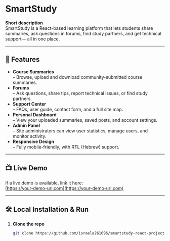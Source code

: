 # SmartStudy

**Short description**  
SmartStudy is a React-based learning platform that lets students share summaries, ask questions in forums, find study partners, and get technical support— all in one place.

---

## 🚀 Features

- **Course Summaries**  
  – Browse, upload and download community-submitted course summaries.  
- **Forums**  
  – Ask questions, share tips, report technical issues, or find study partners.  
- **Support Center**  
  – FAQs, user guide, contact form, and a full site map.  
- **Personal Dashboard**  
  – View your uploaded summaries, saved posts, and account settings.  
- **Admin Panel**  
  – Site administrators can view user statistics, manage users, and monitor activity.  
- **Responsive Design**  
  – Fully mobile-friendly, with RTL (Hebrew) support.

---

## 📺 Live Demo

If a live demo is available, link it here:  
[https://your-demo-url.com](https://your-demo-url.com)

---

## 🛠️ Local Installation & Run

1. **Clone the repo**  
   ```bash
   git clone https://github.com/israela261096/smartstudy-react-project.git